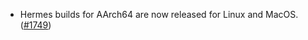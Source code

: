 - Hermes builds for AArch64 are now released for Linux and MacOS.
  ([#1749](https://github.com/informalsystems/ibc-rs/pull/1749))
